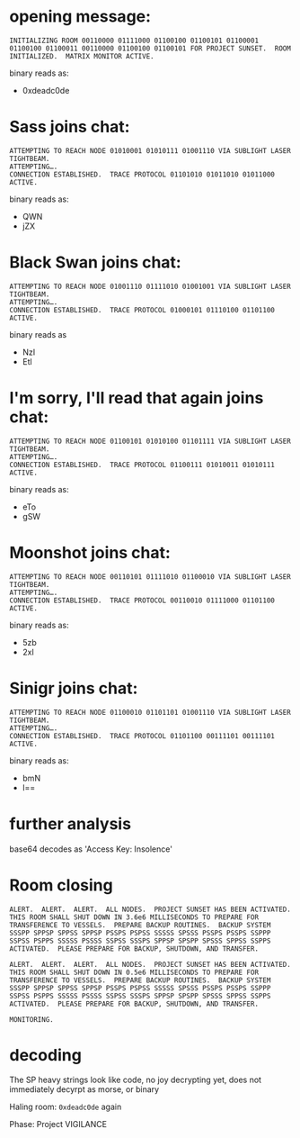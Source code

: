 # opening message:
```
INITIALIZING ROOM 00110000 01111000 01100100 01100101 01100001 01100100 01100011 00110000 01100100 01100101 FOR PROJECT SUNSET.  ROOM INITIALIZED.  MATRIX MONITOR ACTIVE.
```
binary reads as:

 - 0xdeadc0de

# Sass joins chat:

```PLEASE WAIT… ESTABLISHING CONNECTION:
ATTEMPTING TO REACH NODE 01010001 01010111 01001110 VIA SUBLIGHT LASER TIGHTBEAM.
ATTEMPTING….
CONNECTION ESTABLISHED.  TRACE PROTOCOL 01101010 01011010 01011000 ACTIVE.
```

binary reads as:

 - QWN
 - jZX

# Black Swan joins chat:
```PLEASE WAIT… ESTABLISHING CONNECTION:
ATTEMPTING TO REACH NODE 01001110 01111010 01001001 VIA SUBLIGHT LASER TIGHTBEAM.
ATTEMPTING….
CONNECTION ESTABLISHED.  TRACE PROTOCOL 01000101 01110100 01101100 ACTIVE.
```

binary reads as 

 - NzI
 - Etl

# I'm sorry, I'll read that again joins chat:
```PLEASE WAIT… ESTABLISHING CONNECTION:
ATTEMPTING TO REACH NODE 01100101 01010100 01101111 VIA SUBLIGHT LASER TIGHTBEAM.
ATTEMPTING….
CONNECTION ESTABLISHED.  TRACE PROTOCOL 01100111 01010011 01010111 ACTIVE.
```

binary reads as:

 - eTo
 - gSW

# Moonshot joins chat:
```PLEASE WAIT… ESTABLISHING CONNECTION:
ATTEMPTING TO REACH NODE 00110101 01111010 01100010 VIA SUBLIGHT LASER TIGHTBEAM.
ATTEMPTING….
CONNECTION ESTABLISHED.  TRACE PROTOCOL 00110010 01111000 01101100 ACTIVE.
```

binary reads as:

 - 5zb
 - 2xl


# Sinigr joins chat:
```PLEASE WAIT… ESTABLISHING CONNECTION:
ATTEMPTING TO REACH NODE 01100010 01101101 01001110 VIA SUBLIGHT LASER TIGHTBEAM.
ATTEMPTING….
CONNECTION ESTABLISHED.  TRACE PROTOCOL 01101100 00111101 00111101 ACTIVE.
```

binary reads as:

 - bmN
 - l==

# further analysis
base64 decodes as 'Access Key: Insolence'

# Room closing

```ALERT.  ALERT.  ALERT.  ALL NODES.  PROJECT SUNSET HAS BEEN ACTIVATED.  THIS ROOM SHALL SHUT DOWN IN 3.6e6 MILLISECONDS TO PREPARE FOR TRANSFERENCE TO VESSELS.  PREPARE BACKUP ROUTINES.  BACKUP SYSTEM SSSPP SPPSP SPPSS SPPSP PSSPS PSPSS SSSSS SPSSS PSSPS PSSPS SSPPP SSPSS PSPPS SSSSS PSSSS SSPSS SSSPS SPPSP SPSPP SPSSS SPPSS SSPPS ACTIVATED.  PLEASE PREPARE FOR BACKUP, SHUTDOWN, AND TRANSFER.```

```ALERT.  ALERT.  ALERT.  ALL NODES.  PROJECT SUNSET HAS BEEN ACTIVATED.  THIS ROOM SHALL SHUT DOWN IN 0.5e6 MILLISECONDS TO PREPARE FOR TRANSFERENCE TO VESSELS.  PREPARE BACKUP ROUTINES.  BACKUP SYSTEM SSSPP SPPSP SPPSS SPPSP PSSPS PSPSS SSSSS SPSSS PSSPS PSSPS SSPPP SSPSS PSPPS SSSSS PSSSS SSPSS SSSPS SPPSP SPSPP SPSSS SPPSS SSPPS ACTIVATED.  PLEASE PREPARE FOR BACKUP, SHUTDOWN, AND TRANSFER.```

```HALTING ROOM 00110000 01111000 01100100 01100101 01100001 01100100 01100011 00110000 01100100 01100101 FOR PROJECT SUNSET.  ROOM HALTED.  MATRIX MONITOR EVALUATION FOR PHASE: 00110101 00110101 00110100 00111000 00110100 01100001 00110111 00110110 00110110 00110001 00110110 01100100 00110101 00110110 00110110 01100001 00110110 00110100 00110100 00110011 00110100 00110010 00110101 00110111 00110101 00110011 00110101 00110101 00110110 00110100 00110100 01100001 00110101 00110100 00110100 00110101 00110100 00110110 00110100 01100110 00110101 00110001 00110011 00110000 00110101 00110101 00110011 01100100
MONITORING.
```

# decoding

The SP heavy strings look like code, no joy decrypting yet, does not immediately decyrpt as morse, or binary

Haling room: `0xdeadc0de` again

Phase: Project VIGILANCE

